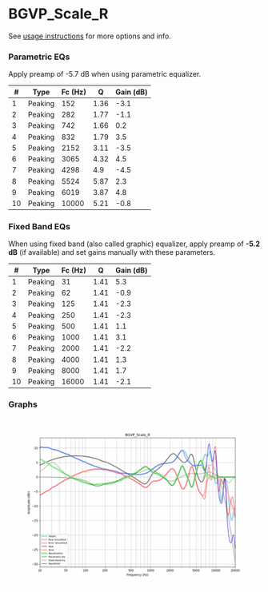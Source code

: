 # BGVP_Scale_R
See [usage instructions](https://github.com/jaakkopasanen/AutoEq#usage) for more options and info.

### Parametric EQs
Apply preamp of -5.7 dB when using parametric equalizer.

|   # | Type    |   Fc (Hz) |    Q |   Gain (dB) |
|-----|---------|-----------|------|-------------|
|   1 | Peaking |       152 | 1.36 |        -3.1 |
|   2 | Peaking |       282 | 1.77 |        -1.1 |
|   3 | Peaking |       742 | 1.66 |         0.2 |
|   4 | Peaking |       832 | 1.79 |         3.5 |
|   5 | Peaking |      2152 | 3.11 |        -3.5 |
|   6 | Peaking |      3065 | 4.32 |         4.5 |
|   7 | Peaking |      4298 | 4.9  |        -4.5 |
|   8 | Peaking |      5524 | 5.87 |         2.3 |
|   9 | Peaking |      6019 | 3.87 |         4.8 |
|  10 | Peaking |     10000 | 5.21 |        -0.8 |

### Fixed Band EQs
When using fixed band (also called graphic) equalizer, apply preamp of **-5.2 dB** (if available) and set gains manually with these parameters.

|   # | Type    |   Fc (Hz) |    Q |   Gain (dB) |
|-----|---------|-----------|------|-------------|
|   1 | Peaking |        31 | 1.41 |         5.3 |
|   2 | Peaking |        62 | 1.41 |        -0.9 |
|   3 | Peaking |       125 | 1.41 |        -2.3 |
|   4 | Peaking |       250 | 1.41 |        -2.3 |
|   5 | Peaking |       500 | 1.41 |         1.1 |
|   6 | Peaking |      1000 | 1.41 |         3.1 |
|   7 | Peaking |      2000 | 1.41 |        -2.2 |
|   8 | Peaking |      4000 | 1.41 |         1.3 |
|   9 | Peaking |      8000 | 1.41 |         1.7 |
|  10 | Peaking |     16000 | 1.41 |        -2.1 |

### Graphs
![](./BGVP_Scale_R.png)
